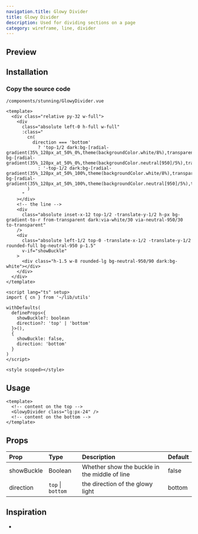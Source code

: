 ```yaml
---
navigation.title: Glowy Divider
title: Glowy Divider
description: Used for dividing sections on a page
category: wireframe, line, divider
---
```


## Preview

<Playground url="/playground/glowy-divider"></Playground>

## Installation

### Copy the source code

`/components/stunning/GlowyDivider.vue`

<CollapseCodeWrapper>

```vue
<template>
  <div class="relative py-32 w-full">
    <div
      class="absolute left-0 h-full w-full"
      :class="
        cn(
          direction === 'bottom'
            ? 'top-1/2 dark:bg-[radial-gradient(35%_128px_at_50%_0%,theme(backgroundColor.white/8%),transparent)] bg-[radial-gradient(35%_128px_at_50%_0%,theme(backgroundColor.neutral[950]/5%),transparent)]'
            : '-top-1/2 dark:bg-[radial-gradient(35%_128px_at_50%_100%,theme(backgroundColor.white/8%),transparent)] bg-[radial-gradient(35%_128px_at_50%_100%,theme(backgroundColor.neutral[950]/5%),transparent)]'
        )
      "
    ></div>
    <!-- the line -->
    <div
      class="absolute inset-x-12 top-1/2 -translate-y-1/2 h-px bg-gradient-to-r from-transparent dark:via-white/30 via-neutral-950/30 to-transparent"
    />
    <div
      class="absolute left-1/2 top-0 -translate-x-1/2 -translate-y-1/2 rounded-full bg-neutral-950 p-1.5"
      v-if="showBuckle"
    >
      <div class="h-1.5 w-8 rounded-lg bg-neutral-950/90 dark:bg-white"></div>
    </div>
  </div>
</template>

<script lang="ts" setup>
import { cn } from '~/lib/utils'

withDefaults(
  defineProps<{
    showBuckle?: boolean
    direction?: 'top' | 'bottom'
  }>(),
  {
    showBuckle: false,
    direction: 'bottom'
  }
)
</script>

<style scoped></style>
```

</CollapseCodeWrapper>

## Usage

```vue
<template>
  <!-- content on the top -->
  <GlowyDivider class="lg:px-24" />
  <!-- content on the bottom -->
</template>
```

## Props

| Prop       | Type              | Description                                   | Default |
| :--------- | :---------------- | :-------------------------------------------- | :------ |
| showBuckle | Boolean           | Whether show the buckle in the middle of line | false   |
| direction  | `top` \| `bottom` | the direction of the glowy light              | bottom  |

## Inspiration

-
